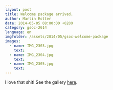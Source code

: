 ```yaml
---
layout: post
title: Welcome package arrived.
author: Martin Rotter
date: 2014-05-05 08:00:00 +0200
category: gsoc-2014
language: en
imgfolder: /assets/2014/05/gsoc-welcome-package
images:
  - name: IMG_2303.jpg
    text: 
  - name: IMG_2304.jpg
    text: 
  - name: IMG_2305.jpg
    text: 
---
```


I love that shit! See the gallery <a id="gallery" href="#">here</a>.
